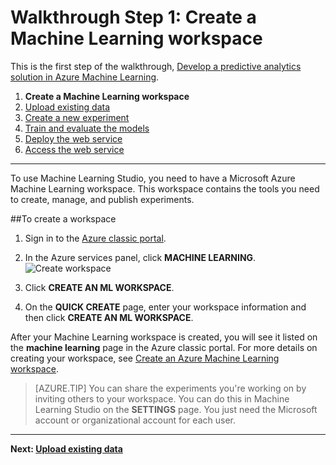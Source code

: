 <properties
	pageTitle="Step 1: Create a Machine Learning workspace | Microsoft Azure"
	description="Step 1 of the Develop a predictive solution walkthrough: Learn how to set up a new Azure Machine Learning Studio workspace."
	services="machine-learning"
	documentationCenter=""
	authors="garyericson"
	manager="paulettm"
	editor="cgronlun"/>

<tags
	ms.service="machine-learning"
	ms.workload="data-services"
	ms.tgt_pltfrm="na"
	ms.devlang="na"
	ms.topic="article"
	ms.date="03/09/2016"
	ms.author="garye"/>


# Walkthrough Step 1: Create a Machine Learning workspace

This is the first step of the walkthrough, [Develop a predictive analytics solution in Azure Machine Learning](machine-learning-walkthrough-develop-predictive-solution.md).


1.	**Create a Machine Learning workspace**
2.	[Upload existing data](machine-learning-walkthrough-2-upload-data.md)
3.	[Create a new experiment](machine-learning-walkthrough-3-create-new-experiment.md)
4.	[Train and evaluate the models](machine-learning-walkthrough-4-train-and-evaluate-models.md)
5.	[Deploy the web service](machine-learning-walkthrough-5-publish-web-service.md)
6.	[Access the web service](machine-learning-walkthrough-6-access-web-service.md)

----------

To use Machine Learning Studio, you need to have a Microsoft Azure Machine Learning workspace. This workspace contains the tools you need to create, manage, and publish experiments.  

##To create a workspace  

1.	Sign in to the [Azure classic portal](https://manage.windowsazure.com).
2.	In the  Azure services panel, click **MACHINE LEARNING**.  
![Create workspace][1]

3.	Click **CREATE AN ML WORKSPACE**.
4.	On the **QUICK CREATE** page, enter your workspace information and then click **CREATE AN ML WORKSPACE**.

After your Machine Learning workspace is created, you will see it listed on the **machine learning** page in the Azure classic portal. 
For more details on creating your workspace, see [Create an Azure Machine Learning workspace](machine-learning-create-workspace.md).

> [AZURE.TIP] You can share the experiments you're working on by inviting others to your workspace. You can do this in Machine Learning Studio on the **SETTINGS** page. You just need the Microsoft account or organizational account for each user.

----------

**Next: [Upload existing data](machine-learning-walkthrough-2-upload-data.md)**

[1]: ./media/machine-learning-walkthrough-1-create-ml-workspace/create1.png
